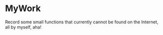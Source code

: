 # MyWork
Record some small functions that currently cannot be found on the Internet, all by myself, aha!
